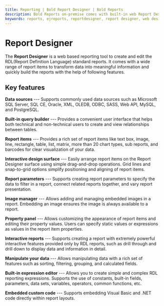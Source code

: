 ```yaml
---
title: Reporting | Bold Report Designer | Bold Reports
description: Bold Reports on-premise comes with built-in web Report Designer to design, edit and publish reports.
keywords: reports, ejreports, reportdesigner, report designer, web designer, bold-reports reportdesigner, Overview, web designer
---
```


# Report Designer

The **Report Designer** is a web based reporting tool to create and edit the RDL(Report Definition Language) standard reports. It comes with a wide range of report items to transform data into meaningful information and quickly build the reports with the help of following features.

## Key features

**Data sources** --- Supports commonly used data sources such as Microsoft SQL Server, SQL CE, Oracle, XML, OLEDB, ODBC, SASS, Web API, MySQL, and PostgreSQL.

**Built-in query builder** --- Provides a convenient user interface that helps both technical and non-technical users to create and view relationships between tables.

**Report items** --- Provides a rich set of report items like text box, image, line, rectangle, table, list, matrix, more than 20 chart types, sub reports, and barcodes for clear visualization of your data.

**Interactive design surface** ---  Easily arrange report items on the Report Designer surface using simple drag-and-drop operations. Grid lines and snap-to-grid options simplify positioning and aligning of report items.

**Report parameters** --- Supports creating report parameters to specify the data to filter in a report, connect related reports together, and vary report presentation.

**Image manager** --- Allows adding and managing embedded images in a report. Embedding an image ensures the image is always available to a report.

**Property panel** --- Allows customizing the appearance of report items and editing their property values. Users can specify static values or expressions as values in the report item properties.

**Interactive reports** --- Supports creating a report with extremely powerful interactive features provided only by RDL reports, such as drill through and drill down to display data and information in detail.

**Manipulate your data** --- Allows manipulating data with a rich set of features such as sorting, filtering, grouping, and calculated fields.

**Built-in expression editor** --- Allows you to create simple and complex RDL reporting expressions. Supports the use of constants, built-in fields, parameters, data sets, variables, operators, common functions, etc.

**Embedded custom code** --- Supports embedding Visual Basic and .NET code directly within report layouts.
